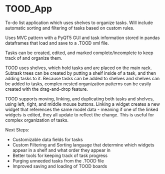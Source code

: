 # TOOD_App
To-do list application which uses shelves to organize tasks. Will include automatic sorting and filtering of tasks based on custom rules.

Uses MVC pattern with a PyQT5 GUI and task information stored in pandas dataframes that load and save to a .TOOD xml file.

Tasks can be created, edited, and marked complete/incomplete to keep track of and organize them.

TOOD uses shelves, which hold tasks and are placed on the main rack.
Subtask trees can be created by putting a shelf inside of a task, and then adding tasks to it.
Because tasks can be added to shelves and shelves can be added to tasks, complex nested organization patterns can be easily created with the drag-and-drop feature.

TOOD supports moving, linking, and duplicating both tasks and shelves, using left, right, and middle mouse buttons.
Linking a widget creates a new widget that references the same model data - meaning if one of the linked widgets is edited, they all update to reflect the change.
This is useful for complex organization of tasks.

Next Steps:
- Customizable data fields for tasks
- Custom Filtering and Sorting language that determine which widgets appear in a shelf and what order they appear in
- Better tools for keeping track of task progress
- Purging unneeded tasks from the .TOOD file
- Improved saving and loading of TOOD boards
